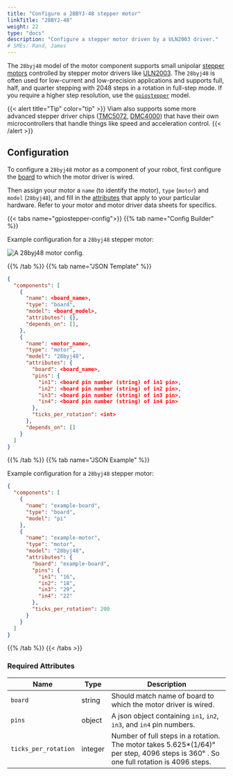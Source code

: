 ```yaml
---
title: "Configure a 28BYJ-48 stepper motor"
linkTitle: "28BYJ-48"
weight: 22
type: "docs"
description: "Configure a stepper motor driven by a ULN2003 driver."
# SMEs: Rand, James
---
```


The `28byj48` model of the motor component supports small unipolar [stepper motors](https://en.wikipedia.org/wiki/Stepper_motor) controlled by stepper motor drivers like [ULN2003](https://www.ti.com/product/ULN2003A). The `28byj48` is often used for low-current and low-precision applications and supports full, half, and quarter stepping with 2048 steps in a rotation in full-step mode. If you require a higher step resolution, use the [`gpiostepper`](../gpiostepper) model.

{{< alert title="Tip" color="tip" >}}
Viam also supports some more advanced stepper driver chips ([TMC5072](../tmc5072/), [DMC4000](../dmc4000/)) that have their own microcontrollers that handle things like speed and acceleration control.
{{< /alert >}}

## Configuration

To configure a `28byj48` motor as a component of your robot, first configure the [board](/components/board/) to which the motor driver is wired.

Then assign your motor a `name` (to identify the motor), `type` (`motor`) and `model` (`28byj48`), and fill in the [attributes](#required-attributes) that apply to your particular hardware.
Refer to your motor and motor driver data sheets for specifics.

{{< tabs name="gpiostepper-config">}}
{{% tab name="Config Builder" %}}

Example configuration for a `28byj48` stepper motor:

![A 28byj48 motor config.](../../img/motor/28byj48-config-ui.png)

{{% /tab %}}
{{% tab name="JSON Template" %}}

```json
{
  "components": [
    {
      "name": <board_name>,
      "type": "board",
      "model": <board_model>,
      "attributes": {},
      "depends_on": [],
    },
    {
      "name": <motor_name>,
      "type": "motor",
      "model": "28byj48",
      "attributes": {
        "board": <board_name>,
        "pins": {
          "in1": <board pin number (string) of in1 pin>,
          "in2": <board pin number (string) of in2 pin>,
          "in3": <board pin number (string) of in3 pin>,
          "in4": <board pin number (string) of in4 pin>
        },
        "ticks_per_rotation": <int>
      },
      "depends_on": []
    }
  ]
}
```

{{% /tab %}}
{{% tab name="JSON Example" %}}

Example configuration for a `28byj48` stepper motor:

```json
{
  "components": [
    {
      "name": "example-board",
      "type": "board",
      "model": "pi"
    },
    {
      "name": "example-motor",
      "type": "motor",
      "model": "28byj48",
      "attributes": {
        "board": "example-board",
        "pins": {
          "in1": "16",
          "in2": "18",
          "in3": "29",
          "in4": "22"
        },
        "ticks_per_rotation": 200
      }
    }
  ]
}
```

{{% /tab %}}
{{< /tabs >}}

### Required Attributes

Name | Type | Description
-------------- | ---- | ---------------
`board` | string | Should match name of board to which the motor driver is wired.
`pins` | object | A json object containing `in1`, `in2`, `in3`, and `in4` pin numbers.
`ticks_per_rotation` | integer | Number of full steps in a rotation. The motor takes 5.625*(1/64)° per step, 4096 steps is 360° . So one full rotation is 4096 steps.
